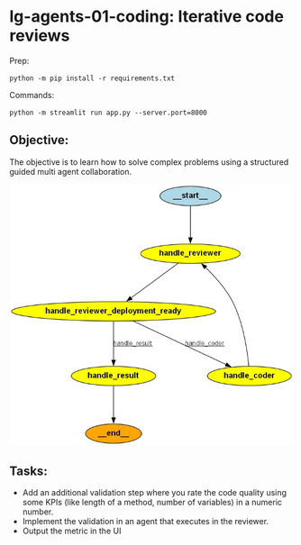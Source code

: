# lg-agents-01-coding: Iterative code reviews

Prep:
```
python -m pip install -r requirements.txt
```

Commands:

```
python -m streamlit run app.py --server.port=8000
```

## Objective:

The objective is to learn how to solve complex problems using a structured guided multi agent collaboration.

![process](./diagram.png)

## Tasks:

- Add an additional validation step where you rate the code quality using some KPIs (like length of a method, number of variables) in a numeric number.
- Implement the validation in an agent that executes in the reviewer.
- Output the metric in the UI
